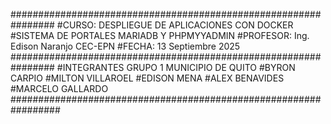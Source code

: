 ################################################################
#CURSO: DESPLIEGUE DE APLICACIONES CON DOCKER
#SISTEMA DE PORTALES MARIADB Y PHPMYYADMIN
#PROFESOR: Ing. Edison Naranjo CEC-EPN
#FECHA: 13 Septiembre 2025
################################################################
#INTEGRANTES GRUPO 1 MUNICIPIO DE QUITO
#BYRON CARPIO
#MILTON VILLAROEL
#EDISON MENA
#ALEX BENAVIDES
#MARCELO GALLARDO
#################################################################
